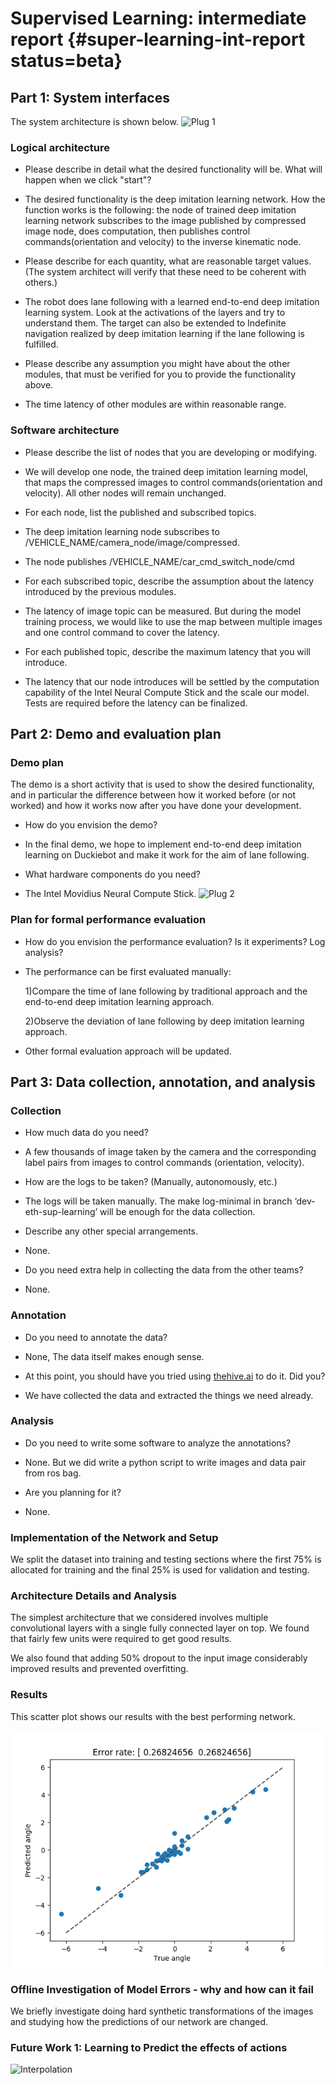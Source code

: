 #  Supervised Learning: intermediate report {#super-learning-int-report status=beta}

## Part 1: System interfaces

The system architecture is shown below.
![Plug 1](intermediate_plug1.png)

### Logical architecture

- Please describe in detail what the desired functionality will be. What will happen when we click "start"?

* The desired functionality is the deep imitation learning network. How the function works is the following: the node of trained deep imitation learning network subscribes to the image published by compressed image node, does computation,  then publishes control commands(orientation and velocity) to the inverse kinematic node.

- Please describe for each quantity, what are reasonable target values. (The system architect will verify that these need to be coherent with others.)

* The robot does lane following with a learned end-to-end deep imitation learning system. Look at the activations of the layers and try to understand them. The target can also be extended to Indefinite navigation realized by deep imitation learning if the lane following is fulfilled.

- Please describe any assumption you might have about the other modules, that must be verified for you to provide the functionality above.

* The time latency of other modules are within reasonable range.

<!--
The above must have a check-off by the software architect:

System architect check-off: I, XXX, (agree / do not agree) that the above is compatible with system-level constraints.
-->

### Software architecture

- Please describe the list of nodes that you are developing or modifying.

* We will develop one node, the trained deep imitation learning model, that maps the compressed images to control commands(orientation and velocity). All other nodes will remain unchanged.

- For each node, list the published and subscribed topics.

* The deep imitation learning node subscribes to /VEHICLE_NAME/camera_node/image/compressed.

* The node publishes /VEHICLE_NAME/car_cmd_switch_node/cmd

- For each subscribed topic, describe the assumption about the latency introduced by the previous modules.

* The latency of image topic can be measured. But during the model training process, we would like to use the map between multiple images and one control command to cover the latency.

- For each published topic, describe the maximum latency that you will introduce.

* The latency that our node introduces will be settled by the computation capability of the Intel Neural Compute Stick and the scale our model. Tests are required before the latency can be finalized.


<!--
The above must have a check-off by the software architect:

Software architect check-off: I, XXX, (agree / do not agree) that the above is compatible with system-level constraints.
-->

## Part 2: Demo and evaluation plan


### Demo plan

The demo is a short activity that is used to show the desired functionality, and in particular the difference between how it worked before (or not worked) and how it works now after you have done your development.

- How do you envision the demo?

* In the final demo, we hope to implement end-to-end deep imitation learning on Duckiebot and make it work for the aim of lane following.

- What hardware components do you need?

* The Intel Movidius Neural Compute Stick.
![Plug 2](intermediate_plug2.png)


### Plan for formal performance evaluation

- How do you envision the performance evaluation? Is it experiments? Log analysis?

* The performance can be first evaluated manually:

    1)Compare the time of lane following by traditional approach and the end-to-end deep imitation learning approach.

    2)Observe the deviation of lane following by deep imitation learning approach.

* Other formal evaluation approach will be updated.


<!--
Check-off by Duckietown Vice-President of Safety:

Duckietown Vice-President of Safety: I, (believe / do not believe) that the performance evaluation above is
-->
## Part 3: Data collection, annotation, and analysis


### Collection

- How much data do you need?

* A few thousands of image taken by the camera and the corresponding label pairs from images to control commands (orientation, velocity).

- How are the logs to be taken? (Manually, autonomously, etc.)

* The logs will be taken manually. The make log-minimal in branch ‘dev-eth-sup-learning’ will be enough for the data collection.

- Describe any other special arrangements.

* None.

- Do you need extra help in collecting the data from the other teams?

* None.

### Annotation

- Do you need to annotate the data?

* None, The data itself makes enough sense.

- At this point, you should have you tried using [thehive.ai](https://thehive.ai/) to do it. Did you?

* We have collected the data and extracted the things we need already.


### Analysis

- Do you need to write some software to analyze the annotations?

* None. But we did write a python script to write images and data pair from ros bag.

- Are you planning for it?

* None.

### Implementation of the Network and Setup

We split the dataset into training and testing sections where the first 75% is allocated for training and the final 25% is used for validation and testing.  

### Architecture Details and Analysis

The simplest architecture that we considered involves multiple convolutional layers with a single fully connected layer on top.  We found that fairly few units were required to get good results.  

We also found that adding 50% dropout to the input image considerably improved results and prevented overfitting.  

### Results

This scatter plot shows our results with the best performing network.  

![Interpolation](scatter_res.png)


### Offline Investigation of Model Errors - why and how can it fail

We briefly investigate doing hard synthetic transformations of the images and studying how the predictions of our network are changed.  

### Future Work 1: Learning to Predict the effects of actions



![Interpolation](21hlj6.gif)


<!--
Check-off by Data Zars:

Data czars check-off: We, XXX and YYY, (believe / do not believe) that the plan above is well structured, and that we can provide the level of support requested.
-->
